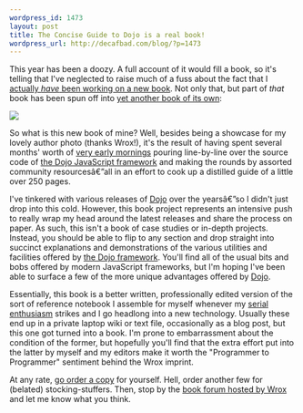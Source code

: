 ```yaml
--- 
wordpress_id: 1473
layout: post
title: The Concise Guide to Dojo is a real book!
wordpress_url: http://decafbad.com/blog/?p=1473
---
```

This year has been a doozy.  A full account of it would fill a book, so it's telling that I've neglected to raise much of a fuss about the fact that I [actually *have* been working on a new book][profjs].  Not only that, but part of *that* book has been spun off into [yet another book of its own][dojobook]:

<a href="http://www.flickr.com/photos/deusx/3119942359/"><img src="http://farm4.static.flickr.com/3117/3119942359_9e5b32fa13.jpg?v=0"></a>

So what is this new book of mine?  Well, besides being a showcase for my lovely author photo (thanks Wrox!), it's the result of having spent several months' worth of [very early mornings][early] pouring line-by-line over the source code of [the Dojo JavaScript framework][dojo] and making the rounds by assorted community resourcesâ€”all in an effort to cook up a distilled guide of a little over 250 pages.  

I've tinkered with various releases of [Dojo][dojo] over the yearsâ€”so I didn't just drop into this cold.  However, this book project represents an intensive push to really wrap my head around the latest releases and share the process on paper.  As such, this isn't a book of case studies or in-depth projects.  Instead, you should be able to flip to any section and drop straight into succinct explanations and demonstrations of the various utilities and facilities offered by [the Dojo framework][dojo].  You'll find all of the usual bits and bobs offered by modern JavaScript frameworks, but I'm hoping I've been able to surface a few of the more unique advantages offered by [Dojo][dojo].

Essentially, this book is a better written, professionally edited version of the sort of reference notebook I assemble for myself whenever my [serial enthusiasm][se] strikes and I go headlong into a new technology.  Usually these end up in a private laptop wiki or text file, occasionally as a blog post, but this one got turned into a book.  I'm prone to embarrassment about the condition of the former, but hopefully you'll find that the extra effort put into the latter by myself and my editors make it worth the "Programmer to Programmer" sentiment behind the Wrox imprint.

At any rate, [go order a copy][dojobook] for yourself.  Hell, order another few for (belated) stocking-stuffers.  Then, stop by the [book forum hosted by Wrox][forum] and let me know what you think.

[early]: http://twitter.com/lmorchard/status/744700442
[forum]: http://p2p.wrox.com/book-concise-guide-dojo-isbn-978-0-470-45202-8-431/
[se]: http://decafbad.com/blog/2006/05/26/confessions-of-a-serial-enthusiast
[profjs]: http://www.amazon.com/gp/product/047038459X?ie=UTF8&tag=0xdecafbad01-20&linkCode=as2&camp=1789&c%0D%0Areative=9325&creativeASIN=047038459X
[dojobook]: http://www.amazon.com/gp/product/0470452021?ie=UTF8&tag=0xdecafbad01-20&linkCode=as2&camp=1789&c%0D%0Areative=9325&creativeASIN=0470452021
[dojo]: http://dojotoolkit.org/
